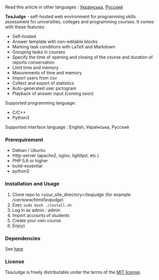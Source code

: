 Read this article in other languages : [Українська](README.uk_UA.md), [Русский](README.ru_RU.md)

**TeaJudge** - self-hosted web environment for programming skills assessment for universities, colleges and programming courses. It comes with these features:
- Self-hosted
- Answer template with non-editable blocks
- Marking task conditions with LaTeX and Markdown
- Grouping tasks in courses
- Specify the time of opening and closing of the course and duration of reports conservation
- Limit time and memory
- Masurements of time and memory
- Import users from csv
- Collect and export of statistics
- Auto-generated user pictogram
- Playback of answer input (coming soon)

Supported programming language:
- C/C++
- Python3

Supported interface language : English, Українська, Русский

### Prerequirement
- Debian / Ubuntu
- Http-server (apache2, nginx, lighttpd, etc.)
- PHP 5.6 or higher
- build-essential
- python3

### Installation and Usage
1. Clone repo to \<your_site_directory\>/teajudge (for example */var/www/html/teajudge*)
1. Exec `sudo bash ./install.sh`
1. Log in as admin : admin
1. Import accounts of students
1. Create your own course
1. Enjoy)

### Dependencies
See [here](DEPENDENCIES.md)

### License
TeaJudge is freely distributable under the terms of the [MIT license](LICENSE).